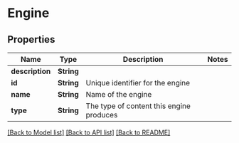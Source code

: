 # Engine

## Properties
Name | Type | Description | Notes
------------ | ------------- | ------------- | -------------
**description** | **String** |  | 
**id** | **String** | Unique identifier for the engine | 
**name** | **String** | Name of the engine | 
**type** | **String** | The type of content this engine produces | 

[[Back to Model list]](../README.md#documentation-for-models) [[Back to API list]](../README.md#documentation-for-api-endpoints) [[Back to README]](../README.md)


